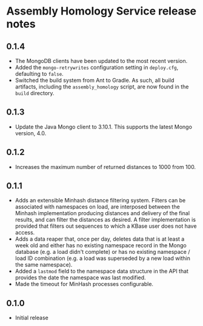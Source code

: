 # Assembly Homology Service release notes

## 0.1.4

* The MongoDB clients have been updated to the most recent version.
* Added the ``mongo-retrywrites`` configuration setting in ``deploy.cfg``, defaulting to ``false``.
* Switched the build system from Ant to Gradle. As such, all build artifacts, including the
  `assembly_homology` script, are now found in the `build` directory.

## 0.1.3

* Update the Java Mongo client to 3.10.1. This supports the latest Mongo version, 4.0.

## 0.1.2

* Increases the maximum number of returned distances to 1000 from 100.

## 0.1.1

* Adds an extensible Minhash distance filtering system. Filters can be associated with
  namespaces on load, are interposed between the Minhash implementation producing distances
  and delivery of the final results, and can filter the distances as desired. A filter
  implementation is provided that filters out sequences to which a KBase user does not have access.
* Adds a data reaper that, once per day, deletes data that is at least a week old and either has
  no existing namespace record in the Mongo database (e.g. a load didn't complete) or has no
  existing namespace / load ID combination (e.g. a load was superseded by a new load within the
  same namespace).
* Added a `lastmod` field to the namespace data structure in the API that provides the date
  the namespace was last modified.
* Made the timeout for MinHash processes configurable.

## 0.1.0

* Initial release
